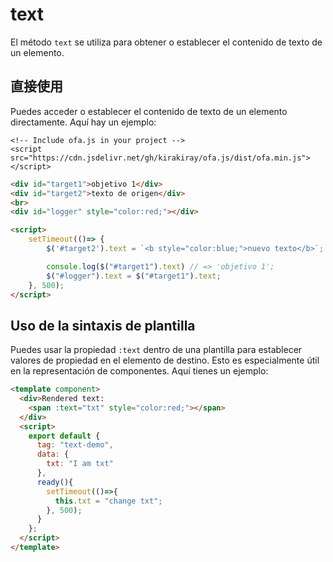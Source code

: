# text

El método `text` se utiliza para obtener o establecer el contenido de texto de un elemento.

## 直接使用

Puedes acceder o establecer el contenido de texto de un elemento directamente. Aquí hay un ejemplo:

<html-viewer>

```
<!-- Include ofa.js in your project -->
<script src="https://cdn.jsdelivr.net/gh/kirakiray/ofa.js/dist/ofa.min.js"></script>
```

```html
<div id="target1">objetivo 1</div>
<div id="target2">texto de origen</div>
<br>
<div id="logger" style="color:red;"></div>

<script>
    setTimeout(()=> {
        $('#target2').text = `<b style="color:blue;">nuevo texto</b>`; // Sólo se puede establecer texto, si desea que la etiqueta tenga efecto, establezca el atributo html.

        console.log($("#target1").text) // => 'objetivo 1';
        $("#logger").text = $("#target1").text;
    }, 500);
</script>
```

</html-viewer>

## Uso de la sintaxis de plantilla

Puedes usar la propiedad `:text` dentro de una plantilla para establecer valores de propiedad en el elemento de destino. Esto es especialmente útil en la representación de componentes. Aquí tienes un ejemplo:

<comp-viewer comp-name="text-demo">

```html
<template component>
  <div>Rendered text: 
    <span :text="txt" style="color:red;"></span>
  </div>
  <script>
    export default {
      tag: "text-demo",
      data: {
        txt: "I am txt"
      },
      ready(){
        setTimeout(()=>{
          this.txt = "change txt";
        }, 500);
      }
    };
  </script>
</template>
```

</comp-viewer>